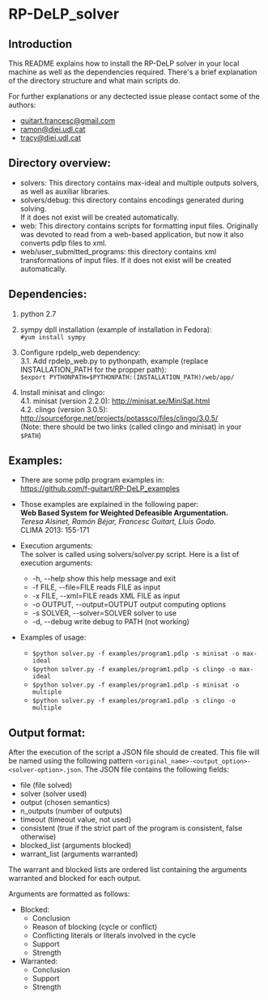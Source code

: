 RP-DeLP_solver
==============

## Introduction

This README explains how to install the RP-DeLP solver in your local machine as well
as the dependencies required. There's a brief explanation of the directory structure
and what main scripts do.

For further explanations or any dectected issue please contact some of the authors:
- guitart.francesc@gmail.com
- ramon@diei.udl.cat
- tracy@diei.udl.cat

## Directory overview:
   * solvers:	This directory contains max-ideal and multiple outputs solvers, as well as
		auxiliar libraries.  
  * solvers/debug: this directory contains encodings generated during solving.   		
		If it does not exist will be created automatically.
   * web:	This directory contains scripts for formatting input files. Originally was devoted to
     		read from a web-based application, but now it also converts pdlp files to xml.  
  * web/user_submitted_programs: this directory contains xml transformations of input files. 
		If it does not exist will be created automatically.

## Dependencies:
   1. python 2.7
   2. sympy dpll installation (example of installation in Fedora):  
     `#yum install sympy`

   3. Configure rpdelp_web dependency:  
   3.1. Add rpdelp_web.py to pythonpath, example (replace INSTALLATION_PATH for the propper path):  
	`$export PYTHONPATH=$PYTHONPATH:(INSTALLATION_PATH)/web/app/`

   4. Install minisat and clingo:  
      4.1. minisat (version 2.2.0): http://minisat.se/MiniSat.html  
      4.2. clingo (version 3.0.5): http://sourceforge.net/projects/potassco/files/clingo/3.0.5/  
      (Note: there should be two links (called clingo and minisat) in your `$PATH`)  

## Examples:
  * There are some pdlp program examples in:   
    https://github.com/f-guitart/RP-DeLP_examples 
  * Those examples are explained in the following paper:  
    **Web Based System for Weighted Defeasible Argumentation.**  
    *Teresa Alsinet, Ramón Béjar, Francesc Guitart, Lluis Godo.*  
    CLIMA 2013: 155-171
  * Execution arguments:  
    The solver is called using solvers/solver.py script. Here is a list of
    execution arguments:
    *  -h,        --help          show this help message and exit
    *  -f FILE,   --file=FILE     reads FILE as input
    *  -x FILE,   --xml=FILE      reads XML FILE as input
    *  -o OUTPUT, --output=OUTPUT output computing options
    *  -s SOLVER, --solver=SOLVER solver to use
    *  -d,        --debug         write debug to PATH (not working)
	      
  * Examples of usage:  
    * `$python solver.py -f examples/program1.pdlp -s minisat -o max-ideal`
    * `$python solver.py -f examples/program1.pdlp -s clingo -o max-ideal`
    * `$python solver.py -f examples/program1.pdlp -s minisat -o multiple`
    * `$python solver.py -f examples/program1.pdlp -s clingo -o multiple`  

## Output format:
After the execution of the script a JSON file should de created. This file will be named using
the following pattern `<original_name>-<output_option>-<solver-option>.json`.
The JSON file contains the following fields:
* file (file solved)
* solver (solver used)
* output (chosen semantics)
* n_outputs (number of outputs)
* timeout (timeout value, not used)
* consistent (true if the strict part of the program is consistent, false otherwise)
* blocked_list (arguments blocked)
* warrant_list (arguments warranted)

The warrant and blocked lists are ordered list containing the arguments warranted and blocked
for each output.

Arguments are formatted as follows:
* Blocked:
  * Conclusion
  * Reason of blocking (cycle or conflict)
  * Conflicting literals or literals involved in the cycle
  * Support
  * Strength
* Warranted:
  * Conclusion
  * Support
  * Strength
   
